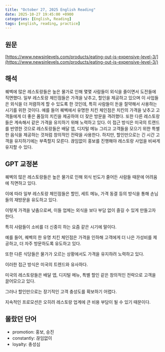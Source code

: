 ```yaml
---
title: "October 27, 2025 English Reading"
date: 2025-10-27 19:45:00 +0900
categories: [English, Reading]
tags: [english, reading, practice]
---
```


## **원문**

[https://www.newsinlevels.com/products/eating-out-is-expensive-level-3/](https://www.newsinlevels.com/products/eating-out-is-expensive-level-3/)

## **해석**

퀘벡에 많은 레스토랑들은 높은 물가로 인해 몇몇 사람들이 외식을 줄이면서 도전들에 직면했다. 일부 레스토랑 체인점들은 가격을 낮추고, 할인을 제공하고 있으며 이 사업들은 외식을 더 저렴하게 할 수 있도록 한 것인데, 특히 사람들이 돈을 절약해서 사용하는 시기를 위한 것이다. 예를 들어 퀘벡에서 유명한 치킨 체인점은 치킨의 가격을 낮추고 고객들에게 더 좋은 품질의 치킨을 제공하여 더 잦은 방문을 격려했다. 또한 다른 레스토랑들은 계속해서 같은 가격을 유지하기 위해 노력하고 있다. 이 접근 방식은 미국의 트랜드를 반영한 것으로 레스토랑들은 배달 앱, 디지털 메뉴 그리고 고객들을 모으기 위한 특별한 음식을 제공하는 것처럼 창의적인 전략을 사용한다. 하지만, 할인만으로는 긴 시간 고객을 유지하기에는 부족할지 모른다. 끊임없이 홍보를 진행해야 레스토랑 사업을 비싸게 유지할 수 있다.

## **GPT 교정본**

퀘벡의 많은 레스토랑들은 높은 물가로 인해 외식 빈도가 줄어든 사람들 때문에 어려움에 직면하고 있다.

이에 따라 일부 레스토랑 체인점들은 할인, 세트 메뉴, 가격 동결 등의 방식을 통해 손님들의 재방문을 유도하고 있다.

이렇게 가격을 낮춤으로써, 이들 업체는 외식을 보다 부담 없이 즐길 수 있게 만들고자 한다.

특히 사람들이 소비를 더 신중히 하는 요즘 같은 시기에 말이다.

예를 들어, 퀘벡의 한 유명 치킨 체인점은 가격을 인하해 고객에게 더 나은 가성비를 제공하고, 더 자주 방문하도록 유도하고 있다.

또한 다른 식당들은 물가가 오르는 상황에서도 가격을 유지하려 노력하고 있다.

이러한 접근 방식은 미국의 트렌드와 유사하다.

미국의 레스토랑들은 배달 앱, 디지털 메뉴, 특별 할인 같은 창의적인 전략으로 고객을 끌어모으고 있다.

그러나 할인만으로는 장기적인 고객 충성도를 확보하기 어렵다.

지속적인 프로모션은 오히려 레스토랑 업계에 큰 비용 부담이 될 수 있기 때문이다.

## **몰랐던 단어**

- promotion: 홍보, 승진
- constantly: 끊임없이
- loyalty: 충성심
